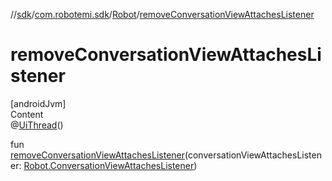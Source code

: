 //[sdk](../../../index.md)/[com.robotemi.sdk](../index.md)/[Robot](index.md)/[removeConversationViewAttachesListener](remove-conversation-view-attaches-listener.md)



# removeConversationViewAttachesListener  
[androidJvm]  
Content  
@[UiThread](https://developer.android.com/reference/kotlin/androidx/annotation/UiThread.html)()  
  
fun [removeConversationViewAttachesListener](remove-conversation-view-attaches-listener.md)(conversationViewAttachesListener: [Robot.ConversationViewAttachesListener](-conversation-view-attaches-listener/index.md))  



